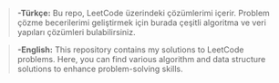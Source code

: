 > **-Türkçe:** 
> Bu repo, LeetCode üzerindeki çözümlerimi içerir. Problem çözme becerilerimi geliştirmek için burada çeşitli algoritma ve veri yapıları çözümleri bulabilirsiniz.

> **-English:**
> This repository contains my solutions to LeetCode problems. Here, you can find various algorithm and data structure solutions to enhance problem-solving skills.
